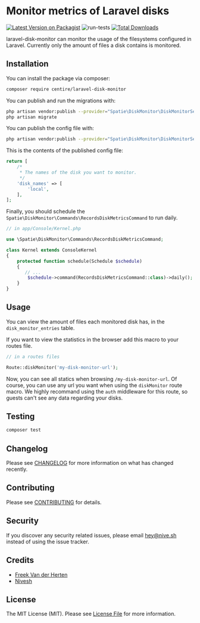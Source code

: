 # Monitor metrics of Laravel disks

[![Latest Version on Packagist](https://img.shields.io/packagist/v/centire/laravel-disk-monitor.svg?style=flat-square)](https://packagist.org/packages/centire/laravel-disk-monitor)
![run-tests](https://github.com/centire/laravel-disk-monitor/workflows/run-tests/badge.svg)
[![Total Downloads](https://img.shields.io/packagist/dt/centire/laravel-disk-monitor.svg?style=flat-square)](https://packagist.org/packages/centire/laravel-disk-monitor)

laravel-disk-monitor can monitor the usage of the filesystems configured in Laravel. Currently only the amount of files a disk contains is monitored.

## Installation

You can install the package via composer:

```bash
composer require centire/laravel-disk-monitor
```

You can publish and run the migrations with:

```bash
php artisan vendor:publish --provider="Spatie\DiskMonitor\DiskMonitorServiceProvider" --tag="migrations"
php artisan migrate
```

You can publish the config file with:
```bash
php artisan vendor:publish --provider="Spatie\DiskMonitor\DiskMonitorServiceProvider" --tag="config"
```

This is the contents of the published config file:

```php
return [
    /*
     * The names of the disk you want to monitor.
     */
    'disk_names' => [
        'local',
    ],
];
```

Finally, you should schedule the `Spatie\DiskMonitor\Commands\RecordsDiskMetricsCommand` to run daily.

```php
// in app/Console/Kernel.php

use \Spatie\DiskMonitor\Commands\RecordsDiskMetricsCommand;

class Kernel extends ConsoleKernel
{
    protected function schedule(Schedule $schedule)
    {
       // ...
        $schedule->command(RecordsDiskMetricsCommand::class)->daily();
    }
}

```

## Usage

You can view the amount of files each monitored disk has, in the `disk_monitor_entries` table.

If you want to view the statistics in the browser add this macro to your routes file.

```php
// in a routes files

Route::diskMonitor('my-disk-monitor-url');
```

Now, you can see all statics when browsing `/my-disk-monitor-url`. Of course, you can use any url you want when using the `diskMonitor` route macro. We highly recommand using the `auth` middleware for this route, so guests can't see any data regarding your disks.

## Testing

``` bash
composer test
```

## Changelog

Please see [CHANGELOG](CHANGELOG.md) for more information on what has changed recently.

## Contributing

Please see [CONTRIBUTING](CONTRIBUTING.md) for details.

## Security

If you discover any security related issues, please email hey@nive.sh instead of using the issue tracker.

## Credits

- [Freek Van der Herten](https://github.com/freekmurze)
- [Nivesh](https://github.com/niveshsaharan)

## License

The MIT License (MIT). Please see [License File](LICENSE.md) for more information.
